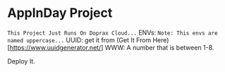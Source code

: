 # AppInDay Project
`This Project Just Runs On Doprax Cloud...`
ENVs:
`Note: This envs are named uppercase...`
UUID: get it from (Get It From Here)[https://www.uuidgenerator.net/]
WWW: A number that is between 1-8.

Deploy It.